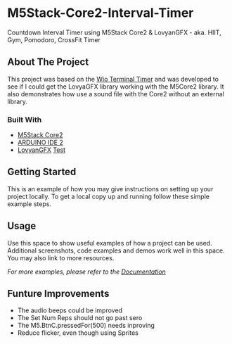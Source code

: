 # M5Stack-Core2-Interval-Timer
Countdown Interval Timer using M5Stack Core2 &amp; LovyanGFX - aka. HIIT, Gym, Pomodoro, CrossFit Timer


<!-- ABOUT THE PROJECT -->
## About The Project

This project was based on the [Wio Terminal Timer](https://www.hackster.io/SeeedStudio/wio-terminal-timer-6afe8c/) and was developed to see if I could get the LovyaGFX library working with the M5Core2 library. It also demonstrates how use a sound file with the Core2 without an external library.


### Built With

* <a href="https://shop.m5stack.com/products/m5stack-core2-esp32-iot-development-kit" target="_blank">M5Stack Core2</a>
* <a href="https://www.arduino.cc/en/software" target="_blank">ARDUINO IDE 2</a>
* <a href="https://github.com/lovyan03/LovyanGFX" target="_blank">LovyanGFX</a>
[Test](https://github.com/lovyan03/LovyanGFX)


<!-- GETTING STARTED -->
## Getting Started

This is an example of how you may give instructions on setting up your project locally.
To get a local copy up and running follow these simple example steps.


<!-- USAGE EXAMPLES -->
## Usage

Use this space to show useful examples of how a project can be used. Additional screenshots, code examples and demos work well in this space. You may also link to more resources.

_For more examples, please refer to the [Documentation](https://example.com)_


<!-- FUTURE UPDATES -->
## Funture Improvements

* The audio beeps could be improved 
* The Set Num Reps should not go past sero
* The M5.BtnC.pressedFor(500) needs inproving
* Reduce flicker, even though using Sprites


